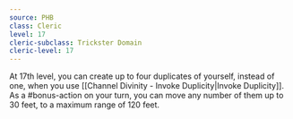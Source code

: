 ```yaml
---
source: PHB
class: Cleric
level: 17
cleric-subclass: Trickster Domain
cleric-level: 17
---
```


At 17th level, you can create up to four duplicates of yourself, instead of one, when you use [[Channel Divinity - Invoke Duplicity|Invoke Duplicity]]. As a #bonus-action on your turn, you can move any number of them up to 30 feet, to a maximum range of 120 feet.
